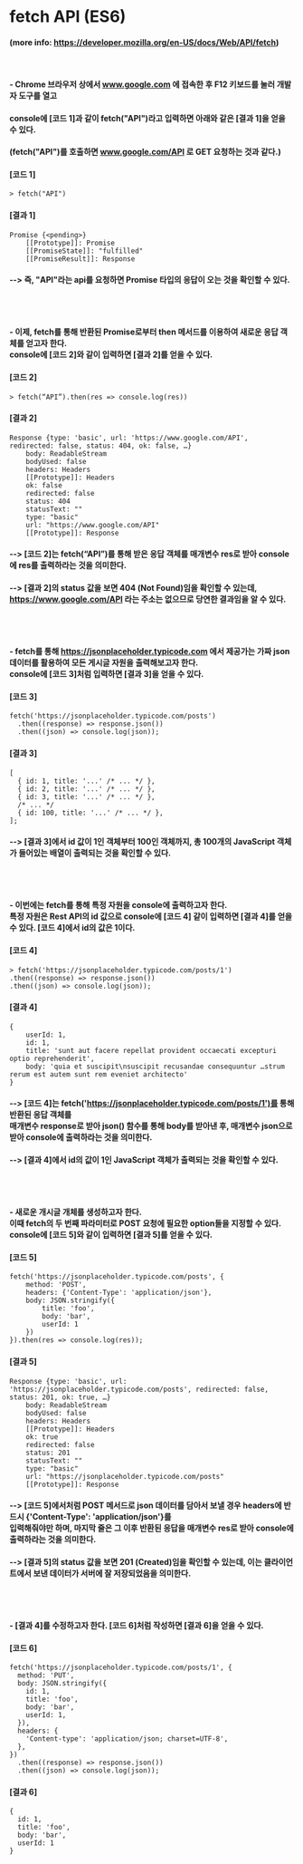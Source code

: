# fetch API (ES6)
#### (more info: https://developer.mozilla.org/en-US/docs/Web/API/fetch)
<br/>


#### - Chrome 브라우저 상에서 www.google.com 에 접속한 후 F12 키보드를 눌러 개발자 도구를 열고
#### console에 [코드 1]과 같이 fetch("API")라고 입력하면 아래와 같은 [결과 1]을 얻을 수 있다.
#### (fetch("API")를 호출하면 www.google.com/API 로 GET 요청하는 것과 같다.)
#### [코드 1]
    > fetch("API")
#### [결과 1]
    Promise {<pending>}
        [[Prototype]]: Promise
        [[PromiseState]]: "fulfilled"
        [[PromiseResult]]: Response

#### --> 즉, "API"라는 api를 요청하면 Promise 타입의 응답이 오는 것을 확인할 수 있다.
<br><br>
#### - 이제, fetch를 통해 반환된 Promise로부터 then 메서드를 이용하여 새로운 응답 객체를 얻고자 한다. <br> console에 [코드 2]와 같이 입력하면 [결과 2]를 얻을 수 있다.

#### [코드 2]   
    > fetch(“API”).then(res => console.log(res))
#### [결과 2]
    Response {type: 'basic', url: 'https://www.google.com/API', redirected: false, status: 404, ok: false, …}
        body: ReadableStream
        bodyUsed: false
        headers: Headers
        [[Prototype]]: Headers
        ok: false
        redirected: false
        status: 404
        statusText: ""
        type: "basic"
        url: "https://www.google.com/API"
        [[Prototype]]: Response

#### --> [코드 2]는 fetch(“API”)를 통해 받은 응답 객체를 매개변수 res로 받아 console에 res를 출력하라는 것을 의미한다.
#### --> [결과 2]의 status 값을 보면 404 (Not Found)임을 확인할 수 있는데, <br> https://www.google.com/API 라는 주소는 없으므로 당연한 결과임을 알 수 있다.
<br><br>


#### - fetch를 통해 https://jsonplaceholder.typicode.com 에서 제공가는 가짜 json 데이터를 활용하여 모든 게시글 자원을 출력해보고자 한다. <br> console에 [코드 3]처럼 입력하면 [결과 3]을 얻을 수 있다.
#### [코드 3]   
    fetch('https://jsonplaceholder.typicode.com/posts')
      .then((response) => response.json())
      .then((json) => console.log(json));
      
#### [결과 3]
    [
      { id: 1, title: '...' /* ... */ },
      { id: 2, title: '...' /* ... */ },
      { id: 3, title: '...' /* ... */ },
      /* ... */
      { id: 100, title: '...' /* ... */ },
    ];
    
#### --> [결과 3]에서 id 값이 1인 객체부터 100인 객체까지, 총 100개의 JavaScript 객체가 들어있는 배열이 출력되는 것을 확인할 수 있다.

<br><br>
#### - 이번에는 fetch를 통해 특정 자원을 console에 출력하고자 한다.<br> 특정 자원은 Rest API의 id 값으로 console에 [코드 4] 같이 입력하면 [결과 4]를 얻을 수 있다. [코드 4]에서 id의 값은 1이다.
#### [코드 4]   
    > fetch('https://jsonplaceholder.typicode.com/posts/1')
    .then((response) => response.json())
    .then((json) => console.log(json));
    
#### [결과 4]
    {
        userId: 1,
        id: 1, 
        title: 'sunt aut facere repellat provident occaecati excepturi optio reprehenderit', 
        body: 'quia et suscipit\nsuscipit recusandae consequuntur …strum rerum est autem sunt rem eveniet architecto'
    }
    
#### --> [코드 4]는 fetch('https://jsonplaceholder.typicode.com/posts/1')를 통해 반환된 응답 객체를 <br> 매개변수 response로 받아 json() 함수를 통해 body를 받아낸 후, 매개변수 json으로 받아 console에 출력하라는 것을 의미한다.

#### --> [결과 4]에서 id의 값이 1인 JavaScript 객체가 출력되는 것을 확인할 수 있다.
<br><br>

#### - 새로운 개시글 개체를 생성하고자 한다. <br> 이때 fetch의 두 번째 파라미터로 POST 요청에 필요한 option들을 지정할 수 있다. <br> console에 [코드 5]와 같이 입력하면 [결과 5]를 얻을 수 있다.

#### [코드 5]
    fetch('https://jsonplaceholder.typicode.com/posts', {
        method: 'POST',
        headers: {'Content-Type': 'application/json'},
        body: JSON.stringify({
            title: 'foo',
            body: 'bar',
            userId: 1
        })
    }).then(res => console.log(res));
    
#### [결과 5]
    Response {type: 'basic', url: 'https://jsonplaceholder.typicode.com/posts', redirected: false, status: 201, ok: true, …}
        body: ReadableStream
        bodyUsed: false
        headers: Headers
        [[Prototype]]: Headers
        ok: true
        redirected: false
        status: 201
        statusText: ""
        type: "basic"
        url: "https://jsonplaceholder.typicode.com/posts"
        [[Prototype]]: Response
#### --> [코드 5]에서처럼 POST 메서드로 json 데이터를 담아서 보낼 경우 headers에 반드시 {'Content-Type': 'application/json'}를 <br> 입력해줘야만 하며, 마지막 줄은 그 이후 반환된 응답을 매개변수 res로 받아 console에 출력하라는 것을 의미한다.
#### --> [결과 5]의 status 값을 보면 201 (Created)임을 확인할 수 있는데, 이는 클라이언트에서 보낸 데이터가 서버에 잘 저장되었음을 의미한다.

<br><br>
#### - [결과 4]를 수정하고자 한다. [코드 6]처럼 작성하면 [결과 6]을 얻을 수 있다.

#### [코드 6]
    fetch('https://jsonplaceholder.typicode.com/posts/1', {
      method: 'PUT',
      body: JSON.stringify({
        id: 1,
        title: 'foo',
        body: 'bar',
        userId: 1,
      }),
      headers: {
        'Content-type': 'application/json; charset=UTF-8',
      },
    })
      .then((response) => response.json())
      .then((json) => console.log(json));

#### [결과 6]
    {
      id: 1,
      title: 'foo',
      body: 'bar',
      userId: 1
    }
